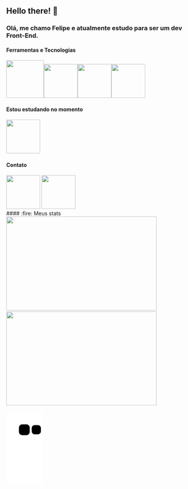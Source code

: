 ## Hello there!  👋

### Olá, me chamo Felipe e atualmente estudo para ser um dev Front-End.

#### Ferramentas e Tecnologias
<html>
<div>
   <img height="100" width="100" src="https://cdn.jsdelivr.net/gh/devicons/devicon/icons/git/git-original.svg" /><img  height="90" width="90" src="https://cdn.jsdelivr.net/gh/devicons/devicon/icons/javascript/javascript-original.svg" /><img height="90" width="90" src="https://cdn.jsdelivr.net/gh/devicons/devicon/icons/html5/html5-original-wordmark.svg" /><img height="90" width="90" src="https://cdn.jsdelivr.net/gh/devicons/devicon/icons/css3/css3-original.svg" />
</div>

#### Estou estudando no momento
   
<div>
   <img height="90" width="90" src="https://cdn.jsdelivr.net/gh/devicons/devicon/icons/react/react-original-wordmark.svg" />
</div>
   
#### Contato
   
<div>
  <a href="https://www.linkedin.com/in/felipepellizzon/" ><img height="90" width="90" src="https://cdn.jsdelivr.net/gh/devicons/devicon/icons/linkedin/linkedin-original.svg" /></a>
 <a href="https://www.instagram.com/felipealca"><img height="90" width="90" src="https://upload.wikimedia.org/wikipedia/commons/e/e7/Instagram_logo_2016.svg"></a> 
</div>   
   
<div>
   #### :fire: Meus stats   
   <img height="250" width="400" src="https://github-readme-stats.vercel.app/api?username=felipepellizzon&show_icons=true&theme=radical">
   <img height="250" width="400" src="https://github-readme-stats.vercel.app/api/top-langs/?username=felipepellizzon&layout=compact">
   
</div>
   
</html>

   ![Snake animation](https://github.com/felipepellizzon/felipepellizzon/blob/output/github-contribution-grid-snake.svg)
